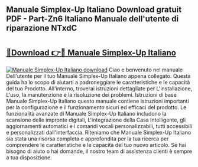 ## Manuale Simplex-Up Italiano Download gratuit PDF - Part-Zn6 Italiano Manuale dell'utente di riparazione NTxdC

# <h2><a href="http://dfeqhi7.blite.top/?on=Manuale+Simplex-Up+Italiano">🔗Download 👉🔴 Manuale Simplex-Up Italiano</a></h2>

[![Manuale Simplex-Up Italiano download](https://i.imgur.com/lujVjoI.png)](http://dfeqhi7.blite.top/?on=Manuale+Simplex-Up+Italiano)
Ciao e benvenuto nel manuale Dell'utente per il tuo Manuale Simplex-Up Italiano appena collegato. Questa guida ha lo scopo di aiutarti a padroneggiare le caratteristiche e le capacità del tuo Prodotto. All'interno, troverai istruzioni dettagliate per L'installazione, L'uso, la manutenzione e la risoluzione dei problemi. Istruzioni di base Manuale Simplex-Up Italiano questo manuale contiene istruzioni importanti per la configurazione e il funzionamento sicuri ed efficaci del prodotto. Le funzionalità avanzate di Manuale Simplex-Up Italiano includono la scansione delle impronte digitali, L'integrazione della Casa Intelligente, gli aggiornamenti automatici e i comandi vocali personalizzabili, tutti accessibili e personalizzati dall'interfaccia. Riteniamo che Manuale Simplex-Up Italiano sia stata una risorsa completa e approfondita per la tua ricerca per comprendere le caratteristiche e le capacità del tuo nuovo articolo. Se hai bisogno di aiuto o hai domande, il nostro team di assistenza clienti è sempre a tua disposizione.
